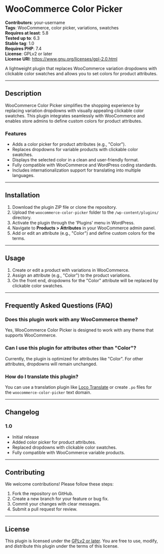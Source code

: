 # WooCommerce Color Picker

**Contributors**: your-username  
**Tags**: WooCommerce, color picker, variations, swatches  
**Requires at least**: 5.8  
**Tested up to**: 6.3  
**Stable tag**: 1.0  
**Requires PHP**: 7.4  
**License**: GPLv2 or later  
**License URI**: https://www.gnu.org/licenses/gpl-2.0.html  

A lightweight plugin that replaces WooCommerce variation dropdowns with clickable color swatches and allows you to set colors for product attributes.

---

## Description

WooCommerce Color Picker simplifies the shopping experience by replacing variation dropdowns with visually appealing clickable color swatches. This plugin integrates seamlessly with WooCommerce and enables store admins to define custom colors for product attributes.

### Features

- Adds a color picker for product attributes (e.g., "Color").
- Replaces dropdowns for variable products with clickable color swatches.
- Displays the selected color in a clean and user-friendly format.
- Fully compatible with WooCommerce and WordPress coding standards.
- Includes internationalization support for translating into multiple languages.

---

## Installation

1. Download the plugin ZIP file or clone the repository.
2. Upload the `woocommerce-color-picker` folder to the `/wp-content/plugins/` directory.
3. Activate the plugin through the 'Plugins' menu in WordPress.
4. Navigate to **Products > Attributes** in your WooCommerce admin panel.
5. Add or edit an attribute (e.g., "Color") and define custom colors for the terms.

---

## Usage

1. Create or edit a product with variations in WooCommerce.
2. Assign an attribute (e.g., "Color") to the product variations.
3. On the front end, dropdowns for the "Color" attribute will be replaced by clickable color swatches.

---

## Frequently Asked Questions (FAQ)

### **Does this plugin work with any WooCommerce theme?**
Yes, WooCommerce Color Picker is designed to work with any theme that supports WooCommerce.

### **Can I use this plugin for attributes other than "Color"?**
Currently, the plugin is optimized for attributes like "Color". For other attributes, dropdowns will remain unchanged.

### **How do I translate this plugin?**
You can use a translation plugin like [Loco Translate](https://wordpress.org/plugins/loco-translate/) or create `.po` files for the `woocommerce-color-picker` text domain.

---

## Changelog

### 1.0
- Initial release
- Added color picker for product attributes.
- Replaced dropdowns with clickable color swatches.
- Fully compatible with WooCommerce variable products.

---

## Contributing

We welcome contributions! Please follow these steps:

1. Fork the repository on GitHub.
2. Create a new branch for your feature or bug fix.
3. Commit your changes with clear messages.
4. Submit a pull request for review.

---

## License

This plugin is licensed under the [GPLv2 or later](https://www.gnu.org/licenses/gpl-2.0.html). You are free to use, modify, and distribute this plugin under the terms of this license.
